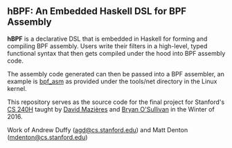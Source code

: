 hBPF: An Embedded Haskell DSL for BPF Assembly
----------------------------------------------

**hBPF** is a declarative DSL that is embedded in Haskell for forming and compiling BPF assembly.
Users write their filters in a high-level, typed functional syntax that then gets compiled under the hood into BPF assembly code.

The assembly code generated can then be passed into a BPF assembler, an example is [bpf_asm](https://github.com/torvalds/linux/blob/master/tools/bpf/bpf_asm.c) as provided under the tools/net directory in the Linux kernel.

This repository serves as the source code for the final project for Stanford's [CS 240H](http://www.scs.stanford.edu/16wi-cs240h/) taught by [David Mazières](http://www.scs.stanford.edu/~dm/) and [Bryan O'Sullivan](http://www.serpentine.com/blog/) in the Winter of 2016.

Work of Andrew Duffy (agd@cs.stanford.edu) and Matt Denton (mdenton@cs.stanford.edu)

